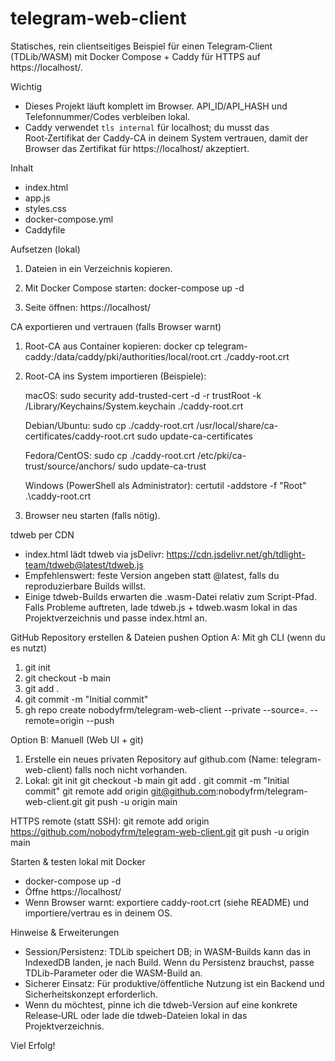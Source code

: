 # telegram-web-client

Statisches, rein clientseitiges Beispiel für einen Telegram‑Client (TDLib/WASM) mit Docker Compose + Caddy für HTTPS auf https://localhost/.

Wichtig
- Dieses Projekt läuft komplett im Browser. API_ID/API_HASH und Telefonnummer/Codes verbleiben lokal.
- Caddy verwendet `tls internal` für localhost; du musst das Root‑Zertifikat der Caddy-CA in deinem System vertrauen, damit der Browser das Zertifikat für https://localhost/ akzeptiert.

Inhalt
- index.html
- app.js
- styles.css
- docker-compose.yml
- Caddyfile

Aufsetzen (lokal)
1) Dateien in ein Verzeichnis kopieren.

2) Mit Docker Compose starten:
   docker-compose up -d

3) Seite öffnen:
   https://localhost/

CA exportieren und vertrauen (falls Browser warnt)
1) Root-CA aus Container kopieren:
   docker cp telegram-caddy:/data/caddy/pki/authorities/local/root.crt ./caddy-root.crt

2) Root-CA ins System importieren (Beispiele):

   macOS:
     sudo security add-trusted-cert -d -r trustRoot -k /Library/Keychains/System.keychain ./caddy-root.crt

   Debian/Ubuntu:
     sudo cp ./caddy-root.crt /usr/local/share/ca-certificates/caddy-root.crt
     sudo update-ca-certificates

   Fedora/CentOS:
     sudo cp ./caddy-root.crt /etc/pki/ca-trust/source/anchors/
     sudo update-ca-trust

   Windows (PowerShell als Administrator):
     certutil -addstore -f "Root" .\caddy-root.crt

3) Browser neu starten (falls nötig).

tdweb per CDN
- index.html lädt tdweb via jsDelivr:
  https://cdn.jsdelivr.net/gh/tdlight-team/tdweb@latest/tdweb.js
- Empfehlenswert: feste Version angeben statt @latest, falls du reproduzierbare Builds willst.
- Einige tdweb-Builds erwarten die .wasm-Datei relativ zum Script-Pfad. Falls Probleme auftreten, lade tdweb.js + tdweb.wasm lokal in das Projektverzeichnis und passe index.html an.

GitHub Repository erstellen & Dateien pushen
Option A: Mit gh CLI (wenn du es nutzt)
1) git init
2) git checkout -b main
3) git add .
4) git commit -m "Initial commit"
5) gh repo create nobodyfrm/telegram-web-client --private --source=. --remote=origin --push

Option B: Manuell (Web UI + git)
1) Erstelle ein neues privaten Repository auf github.com (Name: telegram-web-client) falls noch nicht vorhanden.
2) Lokal:
   git init
   git checkout -b main
   git add .
   git commit -m "Initial commit"
   git remote add origin git@github.com:nobodyfrm/telegram-web-client.git
   git push -u origin main

HTTPS remote (statt SSH):
   git remote add origin https://github.com/nobodyfrm/telegram-web-client.git
   git push -u origin main

Starten & testen lokal mit Docker
- docker-compose up -d
- Öffne https://localhost/
- Wenn Browser warnt: exportiere caddy-root.crt (siehe README) und importiere/vertrau es in deinem OS.

Hinweise & Erweiterungen
- Session/Persistenz: TDLib speichert DB; in WASM-Builds kann das in IndexedDB landen, je nach Build. Wenn du Persistenz brauchst, passe TDLib-Parameter oder die WASM-Build an.
- Sicherer Einsatz: Für produktive/öffentliche Nutzung ist ein Backend und Sicherheitskonzept erforderlich.
- Wenn du möchtest, pinne ich die tdweb-Version auf eine konkrete Release‑URL oder lade die tdweb-Dateien lokal in das Projektverzeichnis.

Viel Erfolg!